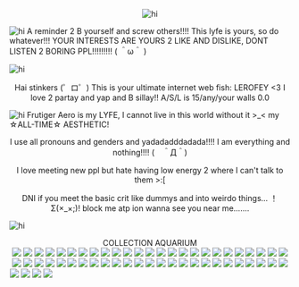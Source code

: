 <p align="center"> <img src="https://cdn.discordapp.com/attachments/1249282295094054984/1426837691869298769/Tumblr_l_673404088876237.jpg?ex=68ecada7&is=68eb5c27&hm=472747c4909ff292ebff088633fcc8a5b2f5b5e3cfb03b3e9a17510959630a6e&" alt="hi" />

<p align="left"> <img src="https://cdn.discordapp.com/attachments/1249282295094054984/1426829989789175940/Tumblr_l_669258079203131.gif?ex=68eca67a&is=68eb54fa&hm=68099b8f77bda3224058615a9e8e056bdba052fc10ca56a542eb802952478cda&" alt="hi" /> A reminder 2 B yourself and screw others!!!! This lyfe is yours, so do whatever!!! YOUR INTERESTS ARE YOURS 2 LIKE AND DISLIKE, DONT LISTEN 2 BORING PPL!!!!!!!!!  ( ＾ω＾ )

<p align="left"> <img src="https://cdn.discordapp.com/attachments/1249282295094054984/1426829902266765343/Tumblr_l_669198931809508.jpg?ex=68eca665&is=68eb54e5&hm=029dbde3652cd6ff808012a00df98df93b0faf96d38560a7e09f138561a846b7&" alt="hi" /> 

<p align="center"> Hai stinkers (゜ロ゜) This is your ultimate internet web fish: LEROFEY <3 I love 2 partay and yap and B sillay!! A/S/L is 15/any/your walls 0.0

<p align="left"> <img src="https://cdn.discordapp.com/attachments/1249282295094054984/1426829948584329216/Tumblr_l_669245233629542.gif?ex=68eca670&is=68eb54f0&hm=e15d72f2d274d909ca1935d416b121030f205179e85944bcf1f542fed12f8533&" alt="hi" /> Frutiger Aero is my LYFE, I cannot live in this world without it >_< my ☆ALL-TIME☆ AESTHETIC!

<p align="center"> I use all pronouns and genders and yadadadddadada!!!! I am everything and nothing!!!! (　＾Д＾)

<p align="center"> I love meeting new ppl but hate having low energy 2 where I can't talk to them >:[

<p align="center"> DNI if you meet the basic crit like dummys and into weirdo things... ！Σ(×_×;)! block me atp ion wanna see you near me.......

<p align="left"> <img src="https://cdn.discordapp.com/attachments/1249282295094054984/1426829902744653865/Tumblr_l_669200410016174.jpg?ex=68eca666&is=68eb54e6&hm=ced74d55727bd8e03f97ee87f98d79b7114c9b35dface582d1fc34b8a95455fb&" alt="hi" /> <p center <img src="https://cdn.discordapp.com/attachments/1249282295094054984/1426829902744653865/Tumblr_l_669200410016174.jpg?ex=68eca666&is=68eb54e6&hm=ced74d55727bd8e03f97ee87f98d79b7114c9b35dface582d1fc34b8a95455fb&" alt="hi" />

<p align="center"> COLLECTION AQUARIUM
</br> 
<img src="https://cdn.discordapp.com/attachments/1249282295094054984/1426829844682899616/Tumblr_l_669182857249254.gif?ex=68eca658&is=68eb54d8&hm=5470d666dd7c89a1eb7548ca14f2d2b34836f7a9e495b1ad848641ffa272a0be&"> <img src="https://cdn.discordapp.com/attachments/1249282295094054984/1426829844955533362/Tumblr_l_669183969634357.gif?ex=68eca658&is=68eb54d8&hm=e7596fc94d184f1d04388412ab16a768fdc060d8d53443bf7f58ee57cbdda012&"> <img src="https://cdn.discordapp.com/attachments/1249282295094054984/1426829845559509083/Tumblr_l_669186210566023.gif?ex=68eca658&is=68eb54d8&hm=80ac2bd35ed509c9e13b43db4c474ee24b18e0dfd3e6be8b8d19d0bd7d75b125&"> <img src="https://cdn.discordapp.com/attachments/1249282295094054984/1426829901604065351/Tumblr_l_669193941393260.jpg?ex=68eca665&is=68eb54e5&hm=a89e0725430b9fe7a974245145ee5378135568bc3c3a7c202e79dc56685668e5&"> <img src="https://cdn.discordapp.com/attachments/1249282295094054984/1426829901985480814/Tumblr_l_669195116212947.jpg?ex=68eca665&is=68eb54e5&hm=9ed6ea5fab09b0bf0ce82f268b5ef2d804165b9ff01e3ea82a508482a9318459&"> <img src="https://cdn.discordapp.com/attachments/1249282295094054984/1426829903319535668/Tumblr_l_669234031312203.gif?ex=68eca666&is=68eb54e6&hm=4ec0b00c8922333e6d18218beb1ac4687610861f7c93ba23cfd5f4c73a76217b&"> <img src="https://cdn.discordapp.com/attachments/1249282295094054984/1426829903592161380/Tumblr_l_669235107392359.jpg?ex=68eca666&is=68eb54e6&hm=b33954876227133bbc7c3c62575049c6803b52b6d4fb0a3c3c3d0e60a2dc83f2&"> <img src="https://cdn.discordapp.com/attachments/1249282295094054984/1426829903961128970/Tumblr_l_669192625487635.jpg?ex=68eca666&is=68eb54e6&hm=c7b3c0a5ee66e24051847a8251601f0ee02b9afbd59216f30a6fdb06bed3c33a&"> <img src="https://cdn.discordapp.com/attachments/1249282295094054984/1426829946537381968/Tumblr_l_669236124390379.jpg?ex=68eca670&is=68eb54f0&hm=f87ca1750213bf74f7f4435e8c6ac1c67fef92722a41b5600756b13f6400db14&"> <img src="https://cdn.discordapp.com/attachments/1249282295094054984/1426829990137430046/Tumblr_l_669420070698642.gif?ex=68eca67a&is=68eb54fa&hm=e8ed646abf987e88d4b8823dcdb371da574ec3579f73048e1c7c55be7421479d&"> <img src="https://cdn.discordapp.com/attachments/1249282295094054984/1426829990489755719/Tumblr_l_669421313704006.jpg?ex=68eca67a&is=68eb54fa&hm=9cd4833d07f22868d16e814ea64b3521bfd452b8ea9fd0e41043b4bc4593800e&"> <img src="https://cdn.discordapp.com/attachments/1249282295094054984/1426829990728564766/Tumblr_l_669422527171714.gif?ex=68eca67b&is=68eb54fb&hm=29600bd3da2e533066b4b405eae1b5ae01319e892112730f9bedeb953bfecc17&"> <img src="https://cdn.discordapp.com/attachments/1249282295094054984/1426829990997131385/Tumblr_l_669424027028016.jpg?ex=68eca67b&is=68eb54fb&hm=8509cbce0b075db22f21b10ad07f395dd276870d9994d82e2e449ff342ae4aeb&"> <img src="https://cdn.discordapp.com/attachments/1249282295094054984/1426829991278284820/Tumblr_l_669425063964005.jpg?ex=68eca67b&is=68eb54fb&hm=c4c2984b3f6c8efc0253d5968c8a6d24180450eba04f86f990f5d2177f9d34f7&"> <img src="https://cdn.discordapp.com/attachments/1249282295094054984/1426829991571624079/Tumblr_l_669426237051036.jpg?ex=68eca67b&is=68eb54fb&hm=69b4ff5f1da9890ab8851cf332d0e36c18a55cc1580a15daba9ee69701511726&"> <img src="https://cdn.discordapp.com/attachments/1249282295094054984/1426829992142180442/Tumblr_l_669427321795098.jpg?ex=68eca67b&is=68eb54fb&hm=5bd343c94825d59eb9a7519245a5f7ef3740dda9cf6667cd49624749ef664ae6&"> <img src="https://cdn.discordapp.com/attachments/1249282295094054984/1426829992519794822/Tumblr_l_669428442158691.jpg?ex=68eca67b&is=68eb54fb&hm=fc1acebbe42878944aa03a58defd83c518b70b9cc981bdf6c197386433db0390&"> <img src="https://cdn.discordapp.com/attachments/1249282295094054984/1426830034013782056/Tumblr_l_669429619492805.jpg?ex=68eca685&is=68eb5505&hm=fe42066f49ebff5f45c28fdc59be2440e9c6b15e429d6c40ee257d043b2aefb0&"> <img src="https://cdn.discordapp.com/attachments/1249282295094054984/1426830034387337337/Tumblr_l_669431316292857.jpg?ex=68eca685&is=68eb5505&hm=abc5a55f124f975a2da0491c45d66dd5d063a43b7cacc57ee97aed7373b3f424&"> <img src="https://cdn.discordapp.com/attachments/1249282295094054984/1426830034844385412/Tumblr_l_669432456669575.jpg?ex=68eca685&is=68eb5505&hm=24fa7cdea44434aafbd23cd5c625eb33c8f5cb2cf3fe9f141b99b86eed349bfc&"> <img src="https://cdn.discordapp.com/attachments/1249282295094054984/1426830035171410003/Tumblr_l_669433687769366.jpg?ex=68eca685&is=68eb5505&hm=6f40634123e425821db06dd154b048f7e253361ac9640ca049b5873e2542dfd0&"> <img src="https://cdn.discordapp.com/attachments/1249282295094054984/1426830035712606238/Tumblr_l_669434792421918.jpg?ex=68eca685&is=68eb5505&hm=85ce3d908ff7d983688ccae65f21bfb75cf6aacea4ed914f56f4b97469a01d99&"> <img src="https://cdn.discordapp.com/attachments/1249282295094054984/1426830036140556398/Tumblr_l_669436477765251.jpg?ex=68eca685&is=68eb5505&hm=584321c60e97ebdba2d7e7b20b4a2eb9123f15f40acd0f1cff33ab376f474c86&"> <img src="https://cdn.discordapp.com/attachments/1249282295094054984/1426830036731957339/Tumblr_l_669437546685407.jpg?ex=68eca685&is=68eb5505&hm=28d87145917b79c7dea44e309450664560c40370448d17ea1e6246eba20a165e&"> <img src="https://cdn.discordapp.com/attachments/1249282295094054984/1426830037100924979/Tumblr_l_669439349161343.jpg?ex=68eca686&is=68eb5506&hm=6f410e842176824295eea40ca6623665d92954f6bf46814859751749df6f086b&"> <img src="https://cdn.discordapp.com/attachments/1249282295094054984/1426830037520220252/Tumblr_l_669440614114207.jpg?ex=68eca686&is=68eb5506&hm=2d6601aeb08c5e38f46abeafa2f2e9d0d8db5093bde13afad7161b4ad1358370&"> <img src="https://cdn.discordapp.com/attachments/1249282295094054984/1426830037906231479/Tumblr_l_669441748358217.jpg?ex=68eca686&is=68eb5506&hm=ea9c6c5c8085a0a40cd9f93db1a14db284ac3fe0df1d6132e0486a9d0a879cd8&"> <img src="https://cdn.discordapp.com/attachments/1249282295094054984/1426830084916117575/Tumblr_l_669442839758790.jpg?ex=68eca691&is=68eb5511&hm=fc55bbe713c9b74ef9a4db6d54db8383d27a1c87e8561556355088762235c0bf&"> <img src="https://cdn.discordapp.com/attachments/1249282295094054984/1426830085222305887/Tumblr_l_669444060511810.jpg?ex=68eca691&is=68eb5511&hm=ee347fa657d1031f47d207bd42a0337a29e8c643960ce2d6189d8195c3b5c617&"> <img src="https://cdn.discordapp.com/attachments/1249282295094054984/1426830085486415932/Tumblr_l_669445325874570.jpg?ex=68eca691&is=68eb5511&hm=058c715846ffd70dad5689e63fd2df5ebba1d5b6ff959d046361620482d722bc&"> <img src="https://cdn.discordapp.com/attachments/1249282295094054984/1426830085779886181/Tumblr_l_669446401269414.jpg?ex=68eca691&is=68eb5511&hm=7aa520c0ed3df0c6a733691008c03d62e04e1df051b0d8ab6f19ddbe90a3cc22&"> <img src="https://cdn.discordapp.com/attachments/1249282295094054984/1426830086040195162/Tumblr_l_669447460217226.jpg?ex=68eca691&is=68eb5511&hm=663d7dcb99a978565e6cd9a5d0ee6c97d31a925d967b97c995c094549f06a609&"> <img src="https://cdn.discordapp.com/attachments/1249282295094054984/1426830086325276713/Tumblr_l_669448684880454.jpg?ex=68eca691&is=68eb5511&hm=165dfde4e0090d2a373001912b4a8798d728d336ffe2e23b097751f6ec976403&"> <img src="https://cdn.discordapp.com/attachments/1249282295094054984/1426830086627393567/Tumblr_l_669449787556600.jpg?ex=68eca691&is=68eb5511&hm=4e5b556979ed000ebfb8be7f018a6a088d31dda9181c6b5c4b790b120fe60df5&"> <img src="https://cdn.discordapp.com/attachments/1249282295094054984/1426830086887444653/Tumblr_l_669450883451756.jpg?ex=68eca691&is=68eb5511&hm=171adcd2dbc083605355896d82d5af6648e73c280ec48c2cf0174c1b7221525e&"> <img src="https://cdn.discordapp.com/attachments/1249282295094054984/1426830087197691975/Tumblr_l_669452015295193.jpg?ex=68eca692&is=68eb5512&hm=6d26c2e37a4b3654861ec8cf6bb6f9dcdb44551fe7360cc1811eeb7cdfd4d4f9&"> <img src="https://cdn.discordapp.com/attachments/1249282295094054984/1426830087483031582/Tumblr_l_669453182762796.jpg?ex=68eca692&is=68eb5512&hm=58cbc293dc0fc10c09d5970e075fd3cabfad1c3fb4c71e51af42b582bd62c0c9&"> <img src="https://cdn.discordapp.com/attachments/1249282295094054984/1426830114150289408/Tumblr_l_669455408464410.jpg?ex=68eca698&is=68eb5518&hm=3ac1cb299b4001e6d6233021565c358be62dea26ac21a2d15566308ea11d151a&"> <img src="https://cdn.discordapp.com/attachments/1249282295094054984/1426830114464989296/Tumblr_l_669456548150295.jpg?ex=68eca698&is=68eb5518&hm=3b5d82f94463665d2ac9521dc30982aa1f3ba2f22c72763679e129d6ae1b4306&"> <img src="https://cdn.discordapp.com/attachments/1249282295094054984/1426830114825568347/Tumblr_l_671480245381086.gif?ex=68eca698&is=68eb5518&hm=ca825f3942af7882c087dc303c54fdbc5ada5efddfa0da6607011887772eae4e&"> <img src="https://cdn.discordapp.com/attachments/1249282295094054984/1426830115152728084/Tumblr_l_671481404300669.jpg?ex=68eca698&is=68eb5518&hm=1a03f1b470d4b328fd27ab52d1aa925267a100e3153ff7160650b34cf2c8ce7b&"> <img src="https://cdn.discordapp.com/attachments/1249282295094054984/1426830115475685386/Tumblr_l_671482471644366.gif?ex=68eca698&is=68eb5518&hm=599711ddf6052a092f8c87199eb5478ea30923769220db283870f3c04a6dc61f&"> <img src="https://cdn.discordapp.com/attachments/1249282295094054984/1426959394385563779/Tumblr_l_671784931244094.jpg?ex=68ed1eff&is=68ebcd7f&hm=38d8e80f6727c266a50b06b497642b2f1208b41c2301c56cc1e135d623316147&"> <img src="https://cdn.discordapp.com/attachments/1249282295094054984/1426959397204136038/5vbw8q.gif?ex=68ed1eff&is=68ebcd7f&hm=64c575ae213c3ae1dc58d3cfee399c03ccbcdb42eb1c4a53f1455bb8188e0e46&"> <img src="https://cdn.discordapp.com/attachments/1249282295094054984/1426959397656985700/tumblr_4d73372ab0a8b9016a8bf171ce795115_773cccd5_250.gif?ex=68ed1f00&is=68ebcd80&hm=5d00abc4332b4017ce886045cb89189f5301fe4cb295b81aa27a4f2b0c6454cc&"> <img src="https://cdn.discordapp.com/attachments/1249282295094054984/1426959462383616251/ka5779.gif?ex=68ed1f0f&is=68ebcd8f&hm=fc7df129ac4307b487b3060e2214d9bcfdffcd48865e98052f6c29e69e4f42e4&"> <img src="https://cdn.discordapp.com/attachments/1249282295094054984/1426959626913452103/Tumblr_l_698593504583347.gif?ex=68ed1f36&is=68ebcdb6&hm=b0318dfa83f2a564e6078f96c2b666deee542004f8bdb59a03b6c396f129bd1c&"> <img src="https://cdn.discordapp.com/attachments/1249282295094054984/1426959627698049115/Tumblr_l_698720336951059.gif?ex=68ed1f36&is=68ebcdb6&hm=97605b16b59fb53177797e439f712ae2668a7ef9589de2fd5d624db537598cb1&"> <img src="https://cdn.discordapp.com/attachments/1249282295094054984/1426959629895729354/Tumblr_l_698819493452375.gif?ex=68ed1f37&is=68ebcdb7&hm=1099fce9884ab901d411276630eaf264b9a8ce4053c7199473cb8757f006382d&"> <img src="https://cdn.discordapp.com/attachments/1249282295094054984/1426959630772473917/Tumblr_l_698821140318416.gif?ex=68ed1f37&is=68ebcdb7&hm=f56b5cb035f6defc057bf63eb468807b75ef1cdc330a23e23c47e5b1709264f3&"> <img src="https://cdn.discordapp.com/attachments/1249282295094054984/1426959631384576000/Tumblr_l_698822390122635.gif?ex=68ed1f37&is=68ebcdb7&hm=62fb82a6e42e5aa3f4cd0f730fb61e02a99b4a240187380730fb7aaa22309018&"> <img src="https://cdn.discordapp.com/attachments/1249282295094054984/1426959708878672052/Tumblr_l_699085062756701.gif?ex=68ed1f4a&is=68ebcdca&hm=21a3fe26392a89e1ba85fba49ccf89085a2e6aa3bb8501de7c7f348e48e49ae0&"> <img src="https://cdn.discordapp.com/attachments/1249282295094054984/1426959709822517358/Tumblr_l_699093164651125.gif?ex=68ed1f4a&is=68ebcdca&hm=8205b5181f3821e7fc1807176f0af3d1fe5665358ab9913300ab0a8db29b8cdb&"> <img src="https://cdn.discordapp.com/attachments/1249282295094054984/1426959710635954206/Tumblr_l_699096610159457.jpg?ex=68ed1f4a&is=68ebcdca&hm=d6b9b4e9b99f82bafad8b21af27a78c2f8c57b60f14b6c03bf42329579ea6350&"> <img src=""> <img src=""> <img src=""> <img src=""> <img src=""> <img src=""> <img src=""> <img src=""> <img src=""> <img src=""> <img src=""> <img src=""> <img src=""> <img src=""> <img src=""> <img src=""> <img src=""> <img src=""> <img src=""> <img src=""> <img src=""> <img src=""> <img src=""> <img src=""> <img src=""> <img src=""> <img src=""> <img src=""> <img src=""> <img src=""> <img src=""> <img src=""> <img src=""> <img src=""> <img src=""> <img src=""> <img src=""> <img src=""> <img src=""> <img src=""> <img src=""> <img src=""> <img src=""> <img src=""> <img src=""> <img src=""> <img src=""> <img src=""> <img src=""> <img src=""> <img src=""> <img src=""> <img src=""> <img src=""> <img src=""> <img src=""> <img src=""> <img src=""> <img src=""> <img src=""> <img src=""> <img src=""> <img src=""> <img src=""> <img src=""> <img src=""> <img src=""> <img src=""> <img src=""> <img src=""> <img src=""> <img src=""> <img src=""> <img src=""> <img src=""> <img src=""> <img src=""> <img src=""> <img src=""> <img src=""> <img src=""> <img src=""> <img src=""> <img src=""> <img src=""> <img src=""> <img src=""> <img src=""> <img src=""> <img src=""> <img src=""> <img src=""> <img src=""> <img src=""> <img src=""> <img src=""> <img src=""> <img src=""> <img src=""> <img src=""> <img src=""> <img src=""> <img src=""> <img src=""> <img src=""> <img src=""> <img src=""> <img src=""> <img src=""> <img src=""> <img src=""> <img src=""> 
